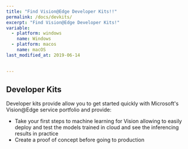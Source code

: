 ```yaml
---
title: "Find Vision@Edge Developer Kits!!"
permalink: /docs/devkits/
excerpt: "Find Vision@Edge Developer Kits!"
variable:
  - platform: windows
    name: Windows
  - platform: macos
    name: macOS
last_modified_at: 2019-06-14

         
---
```


## Developer Kits

Developer kits provide allow you to get started quickly with Microsoft's Vision@Edge service portfolio and provide:
- Take your first steps to machine learning for Vision allowing to easily deploy and test the models trained in cloud and see the inferencing results in practice
- Create a proof of concept before going to production

